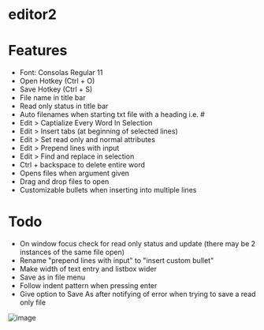 # editor2

# Features
- Font: Consolas Regular 11
- Open Hotkey (Ctrl + O)
- Save Hotkey (Ctrl + S)
- File name in title bar
- Read only status in title bar
- Auto filenames when starting txt file with a heading i.e. #
- Edit > Captialize Every Word In Selection
- Edit > Insert tabs (at beginning of selected lines)
- Edit > Set read only and normal attributes
- Edit > Prepend lines with input
- Edit > Find and replace in selection
- Ctrl + backspace to delete entire word 
- Opens files when argument given
- Drag and drop files to open
- Customizable bullets when inserting into multiple lines

# Todo
- On window focus check for read only status and update (there may be 2 instances of the same file open)
- Rename "prepend lines with input" to "insert custom bullet"
- Make width of text entry and listbox wider
- Save as in file menu
- Follow indent pattern when pressing enter
- Give option to Save As after notifying of error when trying to save a read only file

![image](https://github.com/classicfoo/editor2/assets/20607431/de546571-abf6-465a-a934-94d9350c1837)

